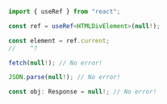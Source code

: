 ```ts twoslash
import { useRef } from "react";

const ref = useRef<HTMLDivElement>(null!);

const element = ref.current;
//    ^?
```

```ts twoslash
fetch(null!); // No error!

JSON.parse(null!); // No error!

const obj: Response = null!; // No error!
```
